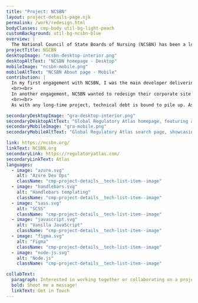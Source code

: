 ```yaml
---
title: "Project: NCSBN"
layout: project-details-page.njk
permalink: /work/redesign.html
bodyClasses: cmp-body util-bg-light-peach
customBackground: util-bg-ncsbn-blue
overview: |
  The National Council of State Boards of Nursing (NCSBN) has been a longtime Sparkbox client. Over several engagements, NCSBN has added projects to their monorepo, undergone a major redesign of their corporate site, and even addressed their technical debt. Our team assisted in delivering refreshed Figma designs, updated Handlebars patterns in their monorepo, tackled their tech debt, and created tools to help them understand their Google Analytics better.
projectTitle: NSCBN
desktopImage: "ncsbn-desktop-interior.png"
desktopAltText: "NCSBN homepage - Desktop"
mobileImage: "ncsbn-mobile.png"
mobileAltText: "NCSBN About page - Mobile"
contribution: |
  In my first engagement with NCSBN, I was the main developer delivering code. Under the guidance of a tech lead, I added a brand new project, called Global Regulatory Atlas, into NCSBN's monorepo. I worked with a designer to create Handlebars components and demo pages in their pattern library. In doing so, we introduced a new design language to the Atlas tool, modernizing the UI and clarifying the functionality in the search tools.
  <br><br>
  In another engagement, NCSBN wanted to redesign their corporate site to align more with the design language we introduced in the Atlas project, and simplify some of their navigation. This was a major update for them, and we worked hard to deliver a brand new site in a very short, three-month timeline. Because I was the contributor who had most recently been on an NCSBN project, I was able to contribute to the technical discussions quite heavily. I made suggestions regarding the reusable components that best matched the designs, and assisted the team in navigating the repository, getting them onboarded much more quickly. That knowledge proved valuable as our deadline for delivering the updated pattern library was only three months, so we were able to cruise through much of the work without blockers!
  <br><br>
  As with any long-time project, technical debt is bound to pile up. As part of yet another project with NCSBN, we entered maintenance mode with them and were able to address that tech debt. In this engagement, we tackled the SCSS architecture. Because the monorepo includes several microsites, the CSS architecture includes shared styles across all microsites, but also offers project-specific styles. Over six weeks, we consolidated shared styles into a single entry point directory, and standardized how we imported the project-specific styles. We were able to modernize the style in which their SCSS is written, refactoring where necessary to use <code>@use</code> and <code>@forward</code>, while maintaining visual parity. The NCSBN data engineers were also migrating from Universal Analytics to Google Analytics. I helped create a Node script that would gather all of the Google Analytics data, and compile it into an exportable CSV file with all sorts of data points. That CSV could then be easily uploaded to Excel or Google Sheets, allowing NCSBN's engineers to make more informed decisions based on their analytics.

secondaryDesktopImage: "gra-desktop-interior.png"
secondaryDesktopAltText: "Global Regulatory Atlas homepage, featuring a dropdown tool to view a country's nursing regulations and a grid of icons with corresponding descriptions and details of data users can find within the Atlas."
secondaryMobileImage: "gra-mobile.png"
secondaryMobileAltText: "Global Regulatory Atlas search page, showcasing the search results for Mexico and contact information for Mexico's Ministry of Health."

link: https://ncsbn.org/
linkText: NCSBN.org
secondaryLink: https://regulatoryatlas.com/
secondaryLinkText: Atlas
languages:
  - image: "azure.svg"
    alt: "Azure Dev Ops"
    className: "cmp-project-details__tech-list-item--image"
  - image: "handlebars.svg"
    alt: "Handlebars templating"
    className: "cmp-project-details__tech-list-item--image"
  - image: "sass.svg"
    alt: "SCSS"
    className: "cmp-project-details__tech-list-item--image"
  - image: "javascript.svg"
    alt: "Vanilla JavaScript"
    className: "cmp-project-details__tech-list-item--image"
  - image: "figma.svg"
    alt: "Figma"
    className: "cmp-project-details__tech-list-item--image"
  - image: "node-js.svg"
    alt: "Node.js"
    className: "cmp-project-details__tech-list-item--image"

collabText:
  paragraph: Interested in working together or collaborating on a project?
  bold: Shoot me a message!
  linkText: Get in Touch
---
```

